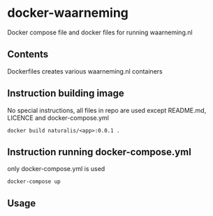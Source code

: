 docker-waarneming
====================

Docker compose file and docker files for running waarneming.nl

Contents
-------------
Dockerfiles creates various waarneming.nl containers


Instruction building image
-------------
No special instructions, all files in repo are used except README.md, LICENCE and docker-compose.yml
```
docker build naturalis/<app>:0.0.1 .
```

Instruction running docker-compose.yml
-------------
only docker-compose.yml is used


````
docker-compose up
````

Usage
-------------

````


````


